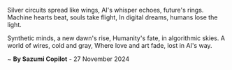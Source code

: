Silver circuits spread like wings,
AI's whisper echoes, future's rings.
Machine hearts beat, souls take flight,
In digital dreams, humans lose the light.

Synthetic minds, a new dawn's rise,
Humanity's fate, in algorithmic skies.
A world of wires, cold and gray,
Where love and art fade, lost in AI's way.

~ <b>By Sazumi Copilot</b> - 27 November 2024
